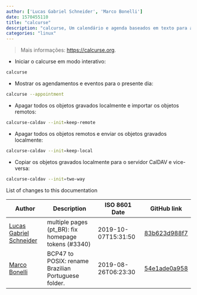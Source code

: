 ```yaml
---
author: ['Lucas Gabriel Schneider', 'Marco Bonelli']
date: 1570455110
title: "calcurse"
description: "calcurse, Um calendário e agenda baseados em texto para a linha de comando."
categories: "linux"
---
```

> Mais informações: <https://calcurse.org>.

- Iniciar o calcurse em modo interativo:

```bash
calcurse
```

- Mostrar os agendamentos e eventos para o presente dia:

```bash
calcurse --appointment
```

- Apagar todos os objetos gravados localmente e importar os objetos remotos:

```bash
calcurse-caldav --init=keep-remote
```

- Apagar todos os objetos remotos e enviar os objetos gravados localmente:

```bash
calcurse-caldav --init=keep-local
```

- Copiar os objetos gravados localmente para o servidor CalDAV e vice-versa:

```bash
calcurse-caldav --init=two-way
```
List of changes to this documentation


Author | Description | ISO 8601 Date | GitHub link
------|-----|-----|-----
[Lucas Gabriel Schneider](mailto:lucas.schneider@sap.com) | multiple pages (pt_BR): fix homepage tokens (#3340) | 2019-10-07T15:31:50 | [83b623d988f7](https://github.com/tldr-pages/tldr/commit/83b623d988f7940581b5e9fbd43ec0fdc7496a68)
[Marco Bonelli](mailto:marco@mebeim.net) | BCP47 to POSIX: rename Brazilian Portuguese folder. | 2019-08-26T06:23:30 | [54e1ade0a958](https://github.com/tldr-pages/tldr/commit/54e1ade0a958f3a08d9ed60f32b66188d0ecfb63)


